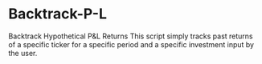 # Backtrack-P-L
Backtrack Hypothetical P&L Returns
This script simply tracks past returns of a specific ticker for a specific period and a specific investment input by the user.
